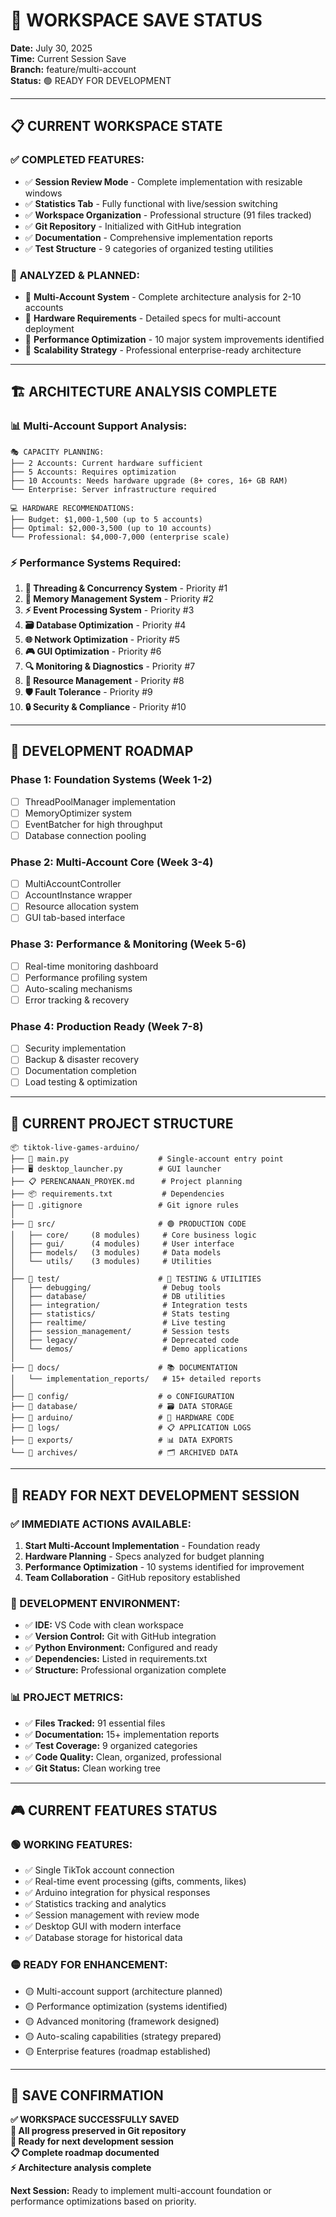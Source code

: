 # 💾 WORKSPACE SAVE STATUS

**Date:** July 30, 2025  
**Time:** Current Session Save  
**Branch:** feature/multi-account  
**Status:** 🟢 READY FOR DEVELOPMENT

---

## 📋 **CURRENT WORKSPACE STATE**

### ✅ **COMPLETED FEATURES:**
- ✅ **Session Review Mode** - Complete implementation with resizable windows
- ✅ **Statistics Tab** - Fully functional with live/session switching
- ✅ **Workspace Organization** - Professional structure (91 files tracked)
- ✅ **Git Repository** - Initialized with GitHub integration
- ✅ **Documentation** - Comprehensive implementation reports
- ✅ **Test Structure** - 9 categories of organized testing utilities

### 🎯 **ANALYZED & PLANNED:**
- 🎯 **Multi-Account System** - Complete architecture analysis for 2-10 accounts
- 🎯 **Hardware Requirements** - Detailed specs for multi-account deployment
- 🎯 **Performance Optimization** - 10 major system improvements identified
- 🎯 **Scalability Strategy** - Professional enterprise-ready architecture

---

## 🏗️ **ARCHITECTURE ANALYSIS COMPLETE**

### **📊 Multi-Account Support Analysis:**
```
🎭 CAPACITY PLANNING:
├── 2 Accounts: Current hardware sufficient
├── 5 Accounts: Requires optimization 
├── 10 Accounts: Needs hardware upgrade (8+ cores, 16+ GB RAM)
└── Enterprise: Server infrastructure required

💻 HARDWARE RECOMMENDATIONS:
├── Budget: $1,000-1,500 (up to 5 accounts)
├── Optimal: $2,000-3,500 (up to 10 accounts)  
└── Professional: $4,000-7,000 (enterprise scale)
```

### **⚡ Performance Systems Required:**
1. **🧵 Threading & Concurrency System** - Priority #1
2. **💾 Memory Management System** - Priority #2
3. **⚡ Event Processing System** - Priority #3
4. **🗃️ Database Optimization** - Priority #4
5. **🌐 Network Optimization** - Priority #5
6. **🎮 GUI Optimization** - Priority #6
7. **🔍 Monitoring & Diagnostics** - Priority #7
8. **🔧 Resource Management** - Priority #8
9. **🛡️ Fault Tolerance** - Priority #9
10. **🔒 Security & Compliance** - Priority #10

---

## 🚀 **DEVELOPMENT ROADMAP**

### **Phase 1: Foundation Systems (Week 1-2)**
- [ ] ThreadPoolManager implementation
- [ ] MemoryOptimizer system
- [ ] EventBatcher for high throughput
- [ ] Database connection pooling

### **Phase 2: Multi-Account Core (Week 3-4)**
- [ ] MultiAccountController
- [ ] AccountInstance wrapper
- [ ] Resource allocation system
- [ ] GUI tab-based interface

### **Phase 3: Performance & Monitoring (Week 5-6)**
- [ ] Real-time monitoring dashboard
- [ ] Performance profiling system
- [ ] Auto-scaling mechanisms
- [ ] Error tracking & recovery

### **Phase 4: Production Ready (Week 7-8)**
- [ ] Security implementation
- [ ] Backup & disaster recovery
- [ ] Documentation completion
- [ ] Load testing & optimization

---

## 📁 **CURRENT PROJECT STRUCTURE**

```
📦 tiktok-live-games-arduino/
├── 🚀 main.py                    # Single-account entry point
├── 🖥️ desktop_launcher.py        # GUI launcher
├── 📋 PERENCANAAN_PROYEK.md      # Project planning
├── 📦 requirements.txt           # Dependencies
├── 🧹 .gitignore                 # Git ignore rules
│
├── 📁 src/                       # 🟢 PRODUCTION CODE
│   ├── core/     (8 modules)     # Core business logic
│   ├── gui/      (4 modules)     # User interface
│   ├── models/   (3 modules)     # Data models
│   └── utils/    (3 modules)     # Utilities
│
├── 📁 test/                      # 🧪 TESTING & UTILITIES
│   ├── debugging/                # Debug tools
│   ├── database/                 # DB utilities
│   ├── integration/              # Integration tests
│   ├── statistics/               # Stats testing
│   ├── realtime/                 # Live testing
│   ├── session_management/       # Session tests
│   ├── legacy/                   # Deprecated code
│   └── demos/                    # Demo applications
│
├── 📁 docs/                      # 📚 DOCUMENTATION
│   └── implementation_reports/   # 15+ detailed reports
│
├── 📁 config/                    # ⚙️ CONFIGURATION
├── 📁 database/                  # 🗃️ DATA STORAGE
├── 📁 arduino/                   # 🔌 HARDWARE CODE
├── 📁 logs/                      # 📋 APPLICATION LOGS
├── 📁 exports/                   # 📊 DATA EXPORTS
└── 📁 archives/                  # 🗂️ ARCHIVED DATA
```

---

## 🎯 **READY FOR NEXT DEVELOPMENT SESSION**

### **✅ IMMEDIATE ACTIONS AVAILABLE:**
1. **Start Multi-Account Implementation** - Foundation ready
2. **Hardware Planning** - Specs analyzed for budget planning
3. **Performance Optimization** - 10 systems identified for improvement
4. **Team Collaboration** - GitHub repository established

### **🔧 DEVELOPMENT ENVIRONMENT:**
- ✅ **IDE:** VS Code with clean workspace
- ✅ **Version Control:** Git with GitHub integration
- ✅ **Python Environment:** Configured and ready
- ✅ **Dependencies:** Listed in requirements.txt
- ✅ **Structure:** Professional organization complete

### **📊 PROJECT METRICS:**
- ✅ **Files Tracked:** 91 essential files
- ✅ **Documentation:** 15+ implementation reports
- ✅ **Test Coverage:** 9 organized categories
- ✅ **Code Quality:** Clean, organized, professional
- ✅ **Git Status:** Clean working tree

---

## 🎮 **CURRENT FEATURES STATUS**

### **🟢 WORKING FEATURES:**
- ✅ Single TikTok account connection
- ✅ Real-time event processing (gifts, comments, likes)
- ✅ Arduino integration for physical responses
- ✅ Statistics tracking and analytics
- ✅ Session management with review mode
- ✅ Desktop GUI with modern interface
- ✅ Database storage for historical data

### **🟡 READY FOR ENHANCEMENT:**
- 🟡 Multi-account support (architecture planned)
- 🟡 Performance optimization (systems identified)
- 🟡 Advanced monitoring (framework designed)
- 🟡 Auto-scaling capabilities (strategy prepared)
- 🟡 Enterprise features (roadmap established)

---

## 💾 **SAVE CONFIRMATION**

**✅ WORKSPACE SUCCESSFULLY SAVED**  
**🔄 All progress preserved in Git repository**  
**🚀 Ready for next development session**  
**📋 Complete roadmap documented**  
**⚡ Architecture analysis complete**

**Next Session:** Ready to implement multi-account foundation or performance optimizations based on priority.
